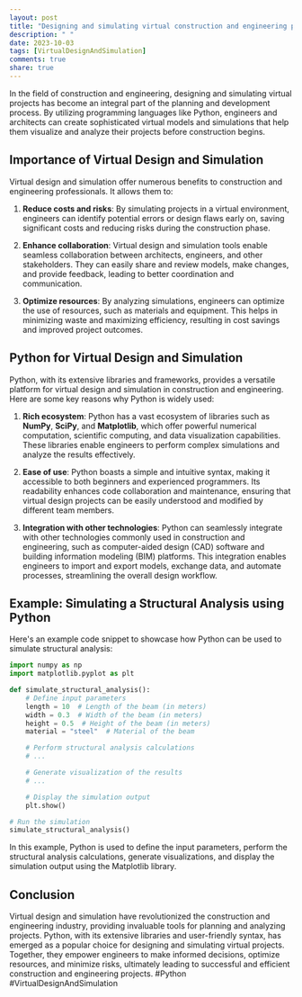 ```yaml
---
layout: post
title: "Designing and simulating virtual construction and engineering projects using Python"
description: " "
date: 2023-10-03
tags: [VirtualDesignAndSimulation]
comments: true
share: true
---
```


In the field of construction and engineering, designing and simulating virtual projects has become an integral part of the planning and development process. By utilizing programming languages like Python, engineers and architects can create sophisticated virtual models and simulations that help them visualize and analyze their projects before construction begins.

## Importance of Virtual Design and Simulation

Virtual design and simulation offer numerous benefits to construction and engineering professionals. It allows them to:

1. **Reduce costs and risks**: By simulating projects in a virtual environment, engineers can identify potential errors or design flaws early on, saving significant costs and reducing risks during the construction phase.

2. **Enhance collaboration**: Virtual design and simulation tools enable seamless collaboration between architects, engineers, and other stakeholders. They can easily share and review models, make changes, and provide feedback, leading to better coordination and communication.

3. **Optimize resources**: By analyzing simulations, engineers can optimize the use of resources, such as materials and equipment. This helps in minimizing waste and maximizing efficiency, resulting in cost savings and improved project outcomes.

## Python for Virtual Design and Simulation

Python, with its extensive libraries and frameworks, provides a versatile platform for virtual design and simulation in construction and engineering. Here are some key reasons why Python is widely used:

1. **Rich ecosystem**: Python has a vast ecosystem of libraries such as **NumPy**, **SciPy**, and **Matplotlib**, which offer powerful numerical computation, scientific computing, and data visualization capabilities. These libraries enable engineers to perform complex simulations and analyze the results effectively.

2. **Ease of use**: Python boasts a simple and intuitive syntax, making it accessible to both beginners and experienced programmers. Its readability enhances code collaboration and maintenance, ensuring that virtual design projects can be easily understood and modified by different team members.

3. **Integration with other technologies**: Python can seamlessly integrate with other technologies commonly used in construction and engineering, such as computer-aided design (CAD) software and building information modeling (BIM) platforms. This integration enables engineers to import and export models, exchange data, and automate processes, streamlining the overall design workflow.

## Example: Simulating a Structural Analysis using Python

Here's an example code snippet to showcase how Python can be used to simulate structural analysis:

```python
import numpy as np
import matplotlib.pyplot as plt

def simulate_structural_analysis():
    # Define input parameters
    length = 10  # Length of the beam (in meters)
    width = 0.3  # Width of the beam (in meters)
    height = 0.5  # Height of the beam (in meters)
    material = "steel"  # Material of the beam

    # Perform structural analysis calculations
    # ...

    # Generate visualization of the results
    # ...

    # Display the simulation output
    plt.show()

# Run the simulation
simulate_structural_analysis()
```

In this example, Python is used to define the input parameters, perform the structural analysis calculations, generate visualizations, and display the simulation output using the Matplotlib library.

## Conclusion

Virtual design and simulation have revolutionized the construction and engineering industry, providing invaluable tools for planning and analyzing projects. Python, with its extensive libraries and user-friendly syntax, has emerged as a popular choice for designing and simulating virtual projects. Together, they empower engineers to make informed decisions, optimize resources, and minimize risks, ultimately leading to successful and efficient construction and engineering projects. #Python #VirtualDesignAndSimulation